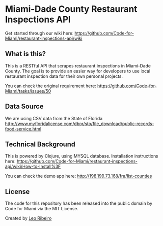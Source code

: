 # Miami-Dade County Restaurant Inspections API

Get started through our wiki here: https://github.com/Code-for-Miami/restaurant-inspections-api/wiki

## What is this?

This is a RESTful API that scrapes restaurant inspections in Miami-Dade County. The goal is to provide an easier way for developers to use local restaurant inspection data for their own personal projects.

You can check the original requirement here: https://github.com/Code-for-Miami/tasks/issues/50

## Data Source

We are using CSV data from the State of Florida: http://www.myfloridalicense.com/dbpr/sto/file_download/public-records-food-service.html

## Technical Background

This is powered by Clojure, using MYSQL database. Installation instructions here: https://github.com/Code-for-Miami/restaurant-inspections-api/wiki/How-to-Install%3F

You can check the demo app here: http://198.199.73.168/fra/list-counties 

## License

The code for this repository has been released into the public domain by Code for Miami via the MIT License.

Created by [Leo Ribeiro](https://github.com/leordev)
